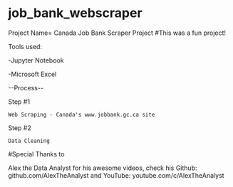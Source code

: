 # job_bank_webscraper

Project Name= Canada Job Bank Scraper Project #This was a fun project!


Tools used: 

  -Jupyter Notebook
  
  -Microsoft Excel





--Process--

  Step #1
    
    Web Scraping - Canada's www.jobbank.gc.ca site
 
 Step #2
    
    Data Cleaning

#Special Thanks to

  Alex the Data Analyst for his awesome videos, check his Github: github.com/AlexTheAnalyst and YouTube: youtube.com/c/AlexTheAnalyst
